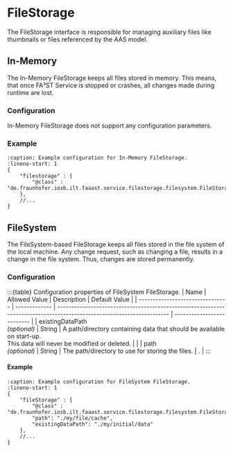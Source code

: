 # FileStorage

The FileStorage interface is responsible for managing auxiliary files like thumbnails or files referenced by the AAS model.

## In-Memory

The In-Memory FileStorage keeps all files stored in memory.
This means, that once FA³ST Service is stopped or crashes, all changes made during runtime are lost.

### Configuration

In-Memory FileStorage does not support any configuration parameters.


### Example

```{code-block} json
:caption: Example configuration for In-Memory FileStorage.
:lineno-start: 1
{
	"filestorage" : {
		"@class" : "de.fraunhofer.iosb.ilt.faaast.service.filestorage.filesystem.FileStorageInMemory"
	},
	//...
}
```

## FileSystem

The FileSystem-based FileStorage keeps all files stored in the file system of the local machine.
Any change request, such as changing a file, results in a change in the file system.
Thus, changes are stored permanently.

### Configuration

:::{table} Configuration properties of FileSystem FileStorage.
| Name                             | Allowed Value | Description                                                                                                            | Default Value              |
| -------------------------------- | ------------- | ---------------------------------------------------------------------------------------------------------------------- | -------------------------- |
| existingDataPath<br>*(optional)* | String        | A path/directory containing data that should be available on start-up.<br>This data will never be modified or deleted. |                            |
| path<br>*(optional)*             | String        | The path/directory to use for storing the files.                                                                       | .                          |
:::

#### Example

```{code-block} json
:caption: Example configuration for FileSystem FileStorage.
:lineno-start: 1
{
	"fileStorage" : {
		"@class" : "de.fraunhofer.iosb.ilt.faaast.service.filestorage.filesystem.FileStorageFilesystem",
		"path": "./my/file/cache",
		"existingDataPath": "./my/initial/data"
	},
	//...
}
```
